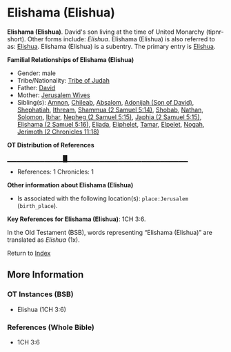 # Elishama (Elishua)
**Elishama (Elishua)**. 
David's son living at the time of United Monarchy (tipnr-short). 
Other forms include: 
*Elishua*. 
Elishama (Elishua) is also referred to as: 
[Elishua](Elishua.md). 
Elishama (Elishua) is a subentry. The primary entry is 
[Elishua](Elishua.md). 




**Familial Relationships of Elishama (Elishua)**


* Gender: male
* Tribe/Nationality: [Tribe of Judah](../../../groups/md/acai/Judah.md)
* Father: [David](David.md)
* Mother: [Jerusalem Wives](JerusalemWives.md)
* Sibling(s): [Amnon](Amnon.md), [Chileab](Chileab.md), [Absalom](Absalom.md), [Adonijah (Son of David)](Adonijah.md), [Shephatiah](Shephatiah.md), [Ithream](Ithream.md), [Shammua (2 Samuel 5:14)](Shammua.2.md), [Shobab](Shobab.md), [Nathan](Nathan.md), [Solomon](Solomon.md), [Ibhar](Ibhar.md), [Nepheg (2 Samuel 5:15)](Nepheg.2.md), [Japhia (2 Samuel 5:15)](Japhia.2.md), [Elishama (2 Samuel 5:16)](Elishama.2.md), [Eliada](Eliada.md), [Eliphelet](Eliphelet.md), [Tamar](Tamar.2.md), [Elpelet](Elpelet.md), [Nogah](Nogah.md), [Jerimoth (2 Chronicles 11:18)](Jerimoth.6.md)


**OT Distribution of References**

▁▁▁▁▁▁▁▁▁▁▁▁█▁▁▁▁▁▁▁▁▁▁▁▁▁▁▁▁▁▁▁▁▁▁▁▁▁▁
* References: 1 Chronicles: 1





**Other information about Elishama (Elishua)**


* Is associated with the following location(s): 
`place:Jerusalem` (`birth_place`). 


**Key References for Elishama (Elishua)**: 
1CH 3:6. 


In the Old Testament (BSB), words representing “Elishama (Elishua)” are translated as 
*Elishua* (1x). 




Return to [Index](00-Index.md)

## More Information

### OT Instances (BSB)

* Elishua (1CH 3:6)



### References (Whole Bible)

* 1CH 3:6




